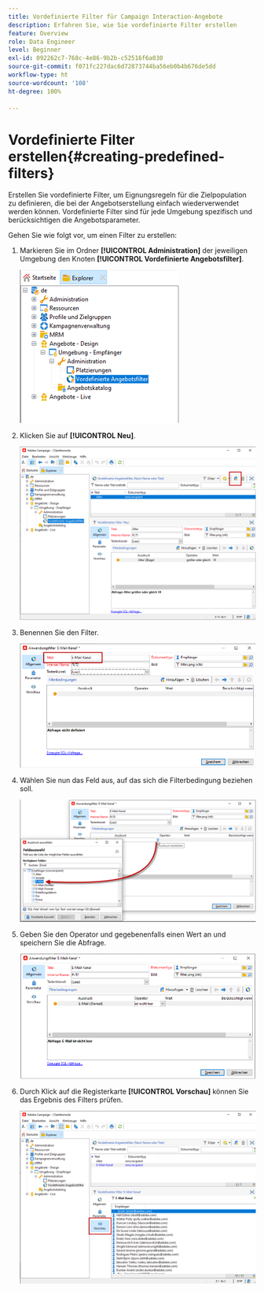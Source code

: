 ```yaml
---
title: Vordefinierte Filter für Campaign Interaction-Angebote
description: Erfahren Sie, wie Sie vordefinierte Filter erstellen
feature: Overview
role: Data Engineer
level: Beginner
exl-id: 092262c7-768c-4e86-9b2b-c52516f6a030
source-git-commit: f071fc227dac6d72873744ba56eb0b4b676de5dd
workflow-type: ht
source-wordcount: '108'
ht-degree: 100%

---
```


# Vordefinierte Filter erstellen{#creating-predefined-filters}

Erstellen Sie vordefinierte Filter, um Eignungsregeln für die Zielpopulation zu definieren, die bei der Angebotserstellung einfach wiederverwendet werden können. Vordefinierte Filter sind für jede Umgebung spezifisch und berücksichtigen die Angebotsparameter.

Gehen Sie wie folgt vor, um einen Filter zu erstellen:

1. Markieren Sie im Ordner **[!UICONTROL Administration]** der jeweiligen Umgebung den Knoten **[!UICONTROL Vordefinierte Angebotsfilter]**.

   ![](assets/offer_filter_create_005.png)

1. Klicken Sie auf **[!UICONTROL Neu]**.

   ![](assets/offer_filter_create_001.png)

1. Benennen Sie den Filter.

   ![](assets/offer_filter_create_002.png)

1. Wählen Sie nun das Feld aus, auf das sich die Filterbedingung beziehen soll.

   ![](assets/offer_filter_create_003.png)

1. Geben Sie den Operator und gegebenenfalls einen Wert an und speichern Sie die Abfrage.

   ![](assets/offer_filter_create_004.png)

1. Durch Klick auf die Registerkarte **[!UICONTROL Vorschau]** können Sie das Ergebnis des Filters prüfen.

   ![](assets/offer_filter_create_006.png)

